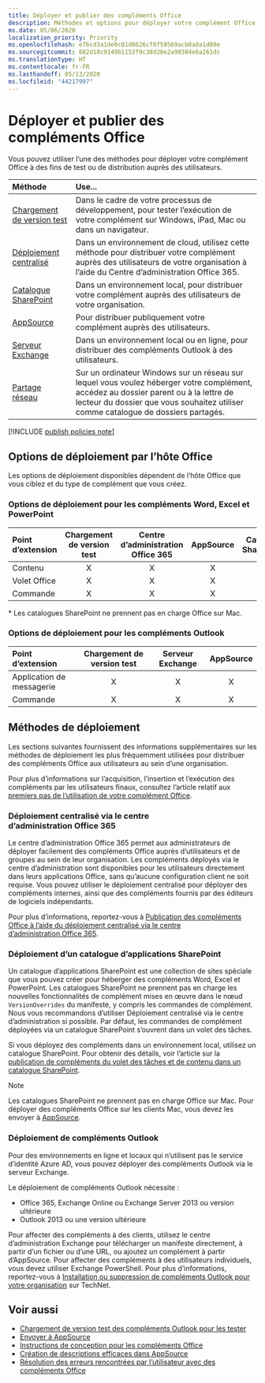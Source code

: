 ```yaml
---
title: Déployer et publier des compléments Office
description: Méthodes et options pour déployer votre complément Office à des fins de test ou de distribution auprès des utilisateurs.
ms.date: 05/06/2020
localization_priority: Priority
ms.openlocfilehash: e7bcd3a1de0c81d0626cf0f59569acb0a8a1d09e
ms.sourcegitcommit: 682d18c9149b1153f9c38d28e2a90384e6a261dc
ms.translationtype: HT
ms.contentlocale: fr-FR
ms.lasthandoff: 05/13/2020
ms.locfileid: "44217997"
---
```

# <a name="deploy-and-publish-office-add-ins"></a>Déployer et publier des compléments Office

Vous pouvez utiliser l’une des méthodes pour déployer votre complément Office à des fins de test ou de distribution auprès des utilisateurs.

|**Méthode**|**Use...**|
|:---------|:------------|
|[Chargement de version test](../testing/test-debug-office-add-ins.md#sideload-an-office-add-in-for-testing)|Dans le cadre de votre processus de développement, pour tester l’exécution de votre complément sur Windows, iPad, Mac ou dans un navigateur.|
|[Déploiement centralisé](centralized-deployment.md)|Dans un environnement de cloud, utilisez cette méthode pour distribuer votre complément auprès des utilisateurs de votre organisation à l’aide du Centre d’administration Office 365.|
|[Catalogue SharePoint](publish-task-pane-and-content-add-ins-to-an-add-in-catalog.md)|Dans un environnement local, pour distribuer votre complément auprès des utilisateurs de votre organisation.|
|[AppSource](/office/dev/store/submit-to-appsource-via-partner-center)|Pour distribuer publiquement votre complément auprès des utilisateurs.|
|[Serveur Exchange](#outlook-add-in-deployment)|Dans un environnement local ou en ligne, pour distribuer des compléments Outlook à des utilisateurs.|
|[Partage réseau](../testing/create-a-network-shared-folder-catalog-for-task-pane-and-content-add-ins.md)|Sur un ordinateur Windows sur un réseau sur lequel vous voulez héberger votre complément, accédez au dossier parent ou à la lettre de lecteur du dossier que vous souhaitez utiliser comme catalogue de dossiers partagés.|

[!INCLUDE [publish policies note](../includes/note-publish-policies.md)]

## <a name="deployment-options-by-office-host"></a>Options de déploiement par l’hôte Office

Les options de déploiement disponibles dépendent de l’hôte Office que vous ciblez et du type de complément que vous créez.

### <a name="deployment-options-for-word-excel-and-powerpoint-add-ins"></a>Options de déploiement pour les compléments Word, Excel et PowerPoint

| Point d’extension | Chargement de version test | Centre d’administration Office 365 |AppSource   | Catalogue SharePoint\* |
|:----------------|:-----------:|:-----------------------:|:----------:|:--------------------:|
| Contenu         | X           | X                       | X          | X                    |
| Volet Office       | X           | X                       | X          | X                    |
| Commande         | X           | X                       | X          |                      |

&#42; Les catalogues SharePoint ne prennent pas en charge Office sur Mac.

### <a name="deployment-options-for-outlook-add-ins"></a>Options de déploiement pour les compléments Outlook

| Point d’extension | Chargement de version test | Serveur Exchange | AppSource    |
|:----------------|:-----------:|:---------------:|:------------:|
| Application de messagerie        | X           | X               | X            |
| Commande         | X           | X               | X            |

## <a name="deployment-methods"></a>Méthodes de déploiement

Les sections suivantes fournissent des informations supplémentaires sur les méthodes de déploiement les plus fréquemment utilisées pour distribuer des compléments Office aux utilisateurs au sein d’une organisation.

Pour plus d’informations sur l’acquisition, l’insertion et l’exécution des compléments par les utilisateurs finaux, consultez l’article relatif aux [premiers pas de l’utilisation de votre complément Office](https://support.office.com/article/start-using-your-office-add-in-82e665c4-6700-4b56-a3f3-ef5441996862).

### <a name="centralized-deployment-via-the-office-365-admin-center"></a>Déploiement centralisé via le centre d’administration Office 365

Le centre d’administration Office 365 permet aux administrateurs de déployer facilement des compléments Office auprès d’utilisateurs et de groupes au sein de leur organisation. Les compléments déployés via le centre d’administration sont disponibles pour les utilisateurs directement dans leurs applications Office, sans qu’aucune configuration client ne soit requise. Vous pouvez utiliser le déploiement centralisé pour déployer des compléments internes, ainsi que des compléments fournis par des éditeurs de logiciels indépendants.

Pour plus d’informations, reportez-vous à [Publication des compléments Office à l’aide du déploiement centralisé via le centre d’administration Office 365](centralized-deployment.md).

### <a name="sharepoint-app-catalog-deployment"></a>Déploiement d’un catalogue d’applications SharePoint

Un catalogue d’applications SharePoint est une collection de sites spéciale que vous pouvez créer pour héberger des compléments Word, Excel et PowerPoint. Les catalogues SharePoint ne prennent pas en charge les nouvelles fonctionnalités de complément mises en œuvre dans le nœud `VersionOverrides` du manifeste, y compris les commandes de complément. Nous vous recommandons d’utiliser Déploiement centralisé via le centre d’administration si possible. Par défaut, les commandes de complément déployées via un catalogue SharePoint s’ouvrent dans un volet des tâches.

Si vous déployez des compléments dans un environnement local, utilisez un catalogue SharePoint. Pour obtenir des détails, voir l’article sur la [publication de compléments du volet des tâches et de contenu dans un catalogue SharePoint](publish-task-pane-and-content-add-ins-to-an-add-in-catalog.md).

> [!NOTE]
> Les catalogues SharePoint ne prennent pas en charge Office sur Mac. Pour déployer des compléments Office sur les clients Mac, vous devez les envoyer à [AppSource](/office/dev/store/submit-to-the-office-store).

### <a name="outlook-add-in-deployment"></a>Déploiement de compléments Outlook

Pour des environnements en ligne et locaux qui n’utilisent pas le service d’identité Azure AD, vous pouvez déployer des compléments Outlook via le serveur Exchange.

Le déploiement de compléments Outlook nécessite :

- Office 365, Exchange Online ou Exchange Server 2013 ou version ultérieure
- Outlook 2013 ou une version ultérieure

Pour affecter des compléments à des clients, utilisez le centre d’administration Exchange pour télécharger un manifeste directement, à partir d’un fichier ou d’une URL, ou ajoutez un complément à partir d’AppSource. Pour affecter des compléments à des utilisateurs individuels, vous devez utiliser Exchange PowerShell. Pour plus d’informations, reportez-vous à [Installation ou suppression de compléments Outlook pour votre organisation](https://technet.microsoft.com/library/jj943752(v=exchg.150).aspx) sur TechNet.

## <a name="see-also"></a>Voir aussi

- [Chargement de version test des compléments Outlook pour les tester](../testing/create-a-network-shared-folder-catalog-for-task-pane-and-content-add-ins.md)
- [Envoyer à AppSource][AppSource]
- [Instructions de conception pour les compléments Office](../design/add-in-design.md)
- [Création de descriptions efficaces dans AppSource](/office/dev/store/create-effective-office-store-listings)
- [Résolution des erreurs rencontrées par l’utilisateur avec des compléments Office](../testing/testing-and-troubleshooting.md)

[AppSource]: /office/dev/store/submit-to-appsource-via-partner-center
[Office Add-in host and platform availability]: ../overview/office-add-in-availability
